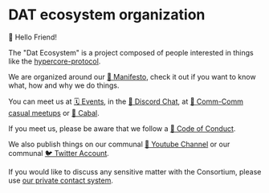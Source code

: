 # DAT ecosystem organization

👋 Hello Friend!

The "Dat Ecosystem" is a project composed of people interested in things like the [hypercore-protocol](https://hypercore-protocol.org).

We are organized around our [📜 Manifesto](./MANIFESTO.md), check it out if you want to know what, how and why we do things.

You can meet us at [🗓 Events](https://events.dat.foundation/), in the [💬 Discord Chat](https://discord.gg/fZymdRfctR), at [👥 Comm-Comm casual meetups](https://comm-comm.datproject.org/) or [💬 Cabal](https://github.com/dat-ecosystem/dat-ecosystem.github.io/blob/main/README.md#connect-to-cabal-with-cli-or-download-cabal-desktop).

If you meet us, please be aware that we follow a [📜 Code of Conduct](./code-of-conduct.md).

We also publish things on our communal [🎥 Youtube Channel](https://https://www.youtube.com/channel/UCbLY5Qg3t3OJbxZZUioqMOQ) or our communal [🐦 Twitter Account](https://twitter.com/dat_protocol).

If you would like to discuss any sensitive matter with the Consortium, please use [our private contact system](https://dat-ecosystem.org/organization).
